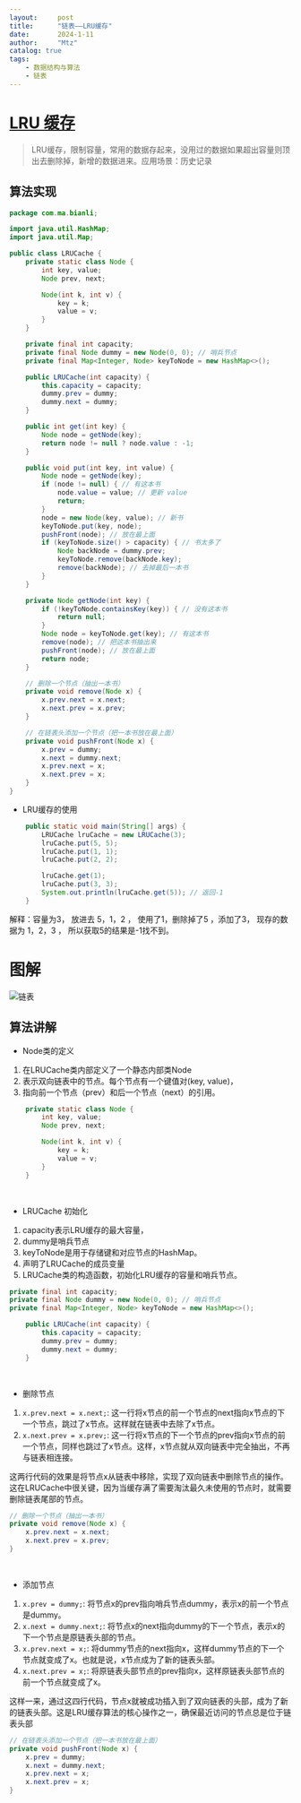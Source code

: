 ```yaml
---
layout:     post
title:      "链表——LRU缓存"
date:       2024-1-11
author:     "Mtz"
catalog: true
tags:
    - 数据结构与算法
    - 链表
---
```


# [LRU 缓存](https://leetcode.cn/problems/lru-cache/)

> LRU缓存，限制容量，常用的数据存起来，没用过的数据如果超出容量则顶出去删除掉，新增的数据进来。应用场景：历史记录



## 算法实现

```java
package com.ma.bianli;

import java.util.HashMap;
import java.util.Map;

public class LRUCache {
    private static class Node {
        int key, value;
        Node prev, next;

        Node(int k, int v) {
            key = k;
            value = v;
        }
    }

    private final int capacity;
    private final Node dummy = new Node(0, 0); // 哨兵节点
    private final Map<Integer, Node> keyToNode = new HashMap<>();

    public LRUCache(int capacity) {
        this.capacity = capacity;
        dummy.prev = dummy;
        dummy.next = dummy;
    }

    public int get(int key) {
        Node node = getNode(key);
        return node != null ? node.value : -1;
    }

    public void put(int key, int value) {
        Node node = getNode(key);
        if (node != null) { // 有这本书
            node.value = value; // 更新 value
            return;
        }
        node = new Node(key, value); // 新书
        keyToNode.put(key, node);
        pushFront(node); // 放在最上面
        if (keyToNode.size() > capacity) { // 书太多了
            Node backNode = dummy.prev;
            keyToNode.remove(backNode.key);
            remove(backNode); // 去掉最后一本书
        }
    }

    private Node getNode(int key) {
        if (!keyToNode.containsKey(key)) { // 没有这本书
            return null;
        }
        Node node = keyToNode.get(key); // 有这本书
        remove(node); // 把这本书抽出来
        pushFront(node); // 放在最上面
        return node;
    }

    // 删除一个节点（抽出一本书）
    private void remove(Node x) {
        x.prev.next = x.next;
        x.next.prev = x.prev;
    }

    // 在链表头添加一个节点（把一本书放在最上面）
    private void pushFront(Node x) {
        x.prev = dummy;
        x.next = dummy.next;
        x.prev.next = x;
        x.next.prev = x;
    }
}

```



* LRU缓存的使用

```java
    public static void main(String[] args) {
        LRUCache lruCache = new LRUCache(3);
        lruCache.put(5, 5);
        lruCache.put(1, 1);
        lruCache.put(2, 2);

        lruCache.get(1);
        lruCache.put(3, 3);
        System.out.println(lruCache.get(5)); // 返回-1
    }
```

解释：容量为3， 放进去 5，1，2  ， 使用了1，删除掉了5 ，添加了3， 现存的数据为 1，2，3  ， 所以获取5的结果是-1找不到。 



# 图解

![链表](https://ts1.cn.mm.bing.net/th/id/R-C.8689c31dff2149b3d9742e26b9a06ed3?rik=UORGFzX1y4huUA&riu=http%3a%2f%2fimages.cnitblog.com%2fi%2f497634%2f201403%2f241342164043381.jpg&ehk=zZnKvuo1pt7ltsbXH4yxeTihYUQgzHwUmYUJm1V5IPU%3d&risl=&pid=ImgRaw&r=0)



## 算法讲解

* Node类的定义

1. 在LRUCache类内部定义了一个静态内部类Node
2. 表示双向链表中的节点。每个节点有一个键值对(key, value)，
3. 指向前一个节点（prev）和后一个节点（next）的引用。

```java
    private static class Node {
        int key, value;
        Node prev, next;

        Node(int k, int v) {
            key = k;
            value = v;
        }
    }

```

<br/>

* LRUCache 初始化

1. capacity表示LRU缓存的最大容量，
2. dummy是哨兵节点
3. keyToNode是用于存储键和对应节点的HashMap。
4. 声明了LRUCache的成员变量
5. LRUCache类的构造函数，初始化LRU缓存的容量和哨兵节点。

```java
private final int capacity;
private final Node dummy = new Node(0, 0); // 哨兵节点
private final Map<Integer, Node> keyToNode = new HashMap<>();

    public LRUCache(int capacity) {
        this.capacity = capacity;
        dummy.prev = dummy;
        dummy.next = dummy;
    }
```
<br/>

* 删除节点

1. `x.prev.next = x.next;`: 这一行将x节点的前一个节点的next指向x节点的下一个节点，跳过了x节点。这样就在链表中去除了x节点。
2. `x.next.prev = x.prev;`: 这一行将x节点的下一个节点的prev指向x节点的前一个节点，同样也跳过了x节点。这样，x节点就从双向链表中完全抽出，不再与链表相连接。

这两行代码的效果是将节点x从链表中移除，实现了双向链表中删除节点的操作。这在LRUCache中很关键，因为当缓存满了需要淘汰最久未使用的节点时，就需要删除链表尾部的节点。

```java
// 删除一个节点（抽出一本书）
private void remove(Node x) {
    x.prev.next = x.next;
    x.next.prev = x.prev;
}
```

<br/>

* 添加节点

1. `x.prev = dummy;`: 将节点x的prev指向哨兵节点dummy，表示x的前一个节点是dummy。
2. `x.next = dummy.next;`: 将节点x的next指向dummy的下一个节点，表示x的下一个节点是原链表头部的节点。
3. `x.prev.next = x;`: 将dummy节点的next指向x，这样dummy节点的下一个节点就变成了x。也就是说，x节点成为了新的链表头部。
4. `x.next.prev = x;`: 将原链表头部节点的prev指向x，这样原链表头部节点的前一个节点就变成了x。

这样一来，通过这四行代码，节点x就被成功插入到了双向链表的头部，成为了新的链表头部。这是LRU缓存算法的核心操作之一，确保最近访问的节点总是位于链表头部

```java
// 在链表头添加一个节点（把一本书放在最上面）
private void pushFront(Node x) {
    x.prev = dummy;
    x.next = dummy.next;
    x.prev.next = x;
    x.next.prev = x;
}
```









